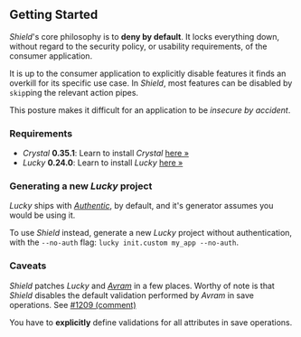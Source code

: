 ## Getting Started

*Shield*'s core philosophy is to **deny by default**. It locks everything down, without regard to the security policy, or usability requirements, of the consumer application.

It is up to the consumer application to explicitly disable features it finds an overkill for its specific use case. In *Shield*, most features can be disabled by `skip`ping the relevant action pipes.

This posture makes it difficult for an application to be *insecure by accident*.

### Requirements

- *Crystal* **0.35.1**: Learn to install *Crystal* [here &raquo;](https://crystal-lang.org/install/)
- *Lucky* **0.24.0**: Learn to install *Lucky* [here &raquo;](https://luckyframework.org/guides/getting-started/installing)

### Generating a new *Lucky* project

*Lucky* ships with [*Authentic*](https://github.com/luckyframework/authentic), by default, and it's generator assumes you would be using it.

To use *Shield* instead, generate a new *Lucky* project without authentication, with the `--no-auth` flag: `lucky init.custom my_app --no-auth`.

### Caveats

*Shield* patches *Lucky* and [*Avram*](https://github.com/luckyframework/avram) in a few places. Worthy of note is that *Shield* disables the default validation performed by *Avram* in save operations. See [#1209 (comment)](https://github.com/luckyframework/lucky/discussions/1209#discussioncomment-46030)

You have to **explicitly** define validations for all attributes in save operations.
